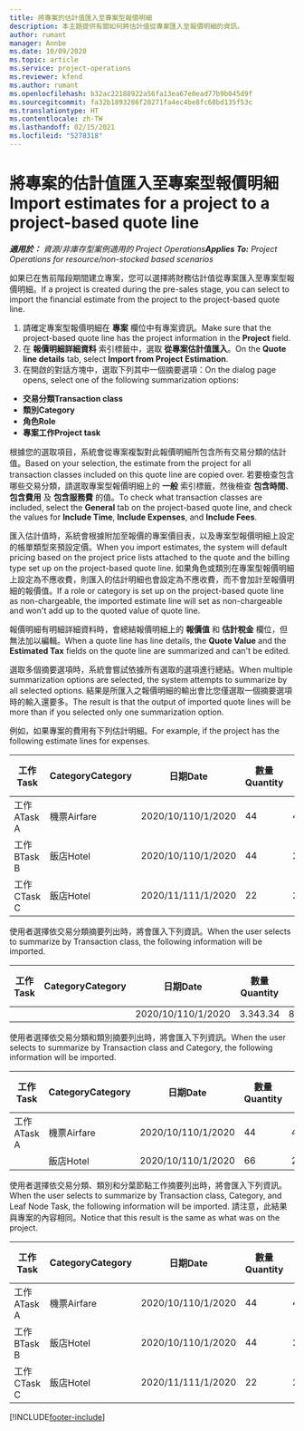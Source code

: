 ```yaml
---
title: 將專案的估計值匯入至專案型報價明細
description: 本主題提供有關如何將估計值從專案匯入至報價明細的資訊。
author: rumant
manager: Annbe
ms.date: 10/09/2020
ms.topic: article
ms.service: project-operations
ms.reviewer: kfend
ms.author: rumant
ms.openlocfilehash: b32ac22188922a56fa13ea67e0ead77b9b045d9f
ms.sourcegitcommit: fa32b1893286f20271fa4ec4be8fc68bd135f53c
ms.translationtype: HT
ms.contentlocale: zh-TW
ms.lasthandoff: 02/15/2021
ms.locfileid: "5278318"
---
```

# <a name="import-estimates-for-a-project-to-a-project-based-quote-line"></a><span data-ttu-id="5448c-103">將專案的估計值匯入至專案型報價明細</span><span class="sxs-lookup"><span data-stu-id="5448c-103">Import estimates for a project to a project-based quote line</span></span>

<span data-ttu-id="5448c-104">_**適用於：** 資源/非庫存型案例適用的 Project Operations_</span><span class="sxs-lookup"><span data-stu-id="5448c-104">_**Applies To:** Project Operations for resource/non-stocked based scenarios_</span></span>


<span data-ttu-id="5448c-105">如果已在售前階段期間建立專案，您可以選擇將財務估計值從專案匯入至專案型報價明細。</span><span class="sxs-lookup"><span data-stu-id="5448c-105">If a project is created during the pre-sales stage, you can select to import the financial estimate from the project to the project-based quote line.</span></span>

1. <span data-ttu-id="5448c-106">請確定專案型報價明細在 **專案** 欄位中有專案資訊。</span><span class="sxs-lookup"><span data-stu-id="5448c-106">Make sure that the project-based quote line has the project information in the **Project** field.</span></span>
2. <span data-ttu-id="5448c-107">在 **報價明細詳細資料** 索引標籤中，選取 **從專案估計值匯入**。</span><span class="sxs-lookup"><span data-stu-id="5448c-107">On the **Quote line details** tab, select **Import from Project Estimation**.</span></span>
3. <span data-ttu-id="5448c-108">在開啟的對話方塊中，選取下列其中一個摘要選項：</span><span class="sxs-lookup"><span data-stu-id="5448c-108">On the dialog page opens, select one of the following summarization options:</span></span>

  - <span data-ttu-id="5448c-109">**交易分類**</span><span class="sxs-lookup"><span data-stu-id="5448c-109">**Transaction class**</span></span>
  - <span data-ttu-id="5448c-110">**類別**</span><span class="sxs-lookup"><span data-stu-id="5448c-110">**Category**</span></span>
  - <span data-ttu-id="5448c-111">**角色**</span><span class="sxs-lookup"><span data-stu-id="5448c-111">**Role**</span></span> 
  - <span data-ttu-id="5448c-112">**專案工作**</span><span class="sxs-lookup"><span data-stu-id="5448c-112">**Project task**</span></span>

<span data-ttu-id="5448c-113">根據您的選取項目，系統會從專案複製對此報價明細所包含所有交易分類的估計值。</span><span class="sxs-lookup"><span data-stu-id="5448c-113">Based on your selection, the estimate from the project for all transaction classes included on this quote line are copied over.</span></span> <span data-ttu-id="5448c-114">若要檢查包含哪些交易分類，請選取專案型報價明細上的 **一般** 索引標籤，然後檢查 **包含時間**、**包含費用** 及 **包含服務費** 的值。</span><span class="sxs-lookup"><span data-stu-id="5448c-114">To check what transaction classes are included, select the **General** tab on the project-based quote line, and check the values for **Include Time**, **Include Expenses**, and **Include Fees**.</span></span>

<span data-ttu-id="5448c-115">匯入估計值時，系統會根據附加至報價的專案價目表，以及專案型報價明細上設定的帳單類型來預設定價。</span><span class="sxs-lookup"><span data-stu-id="5448c-115">When you import estimates, the system will default pricing based on the project price lists attached to the quote and the billing type set up on the project-based quote line.</span></span> <span data-ttu-id="5448c-116">如果角色或類別在專案型報價明細上設定為不應收費，則匯入的估計明細也會設定為不應收費，而不會加計至報價明細的報價值。</span><span class="sxs-lookup"><span data-stu-id="5448c-116">If a role or category is set up on the project-based quote line as non-chargeable, the imported estimate line will set as non-chargeable and won't add up to the quoted value of quote line.</span></span>

<span data-ttu-id="5448c-117">報價明細有明細詳細資料時，會總結報價明細上的 **報價值** 和 **估計稅金** 欄位，但無法加以編輯。</span><span class="sxs-lookup"><span data-stu-id="5448c-117">When a quote line has line details, the **Quote Value** and the **Estimated Tax** fields on the quote line are summarized and can't be edited.</span></span>

<span data-ttu-id="5448c-118">選取多個摘要選項時，系統會嘗試依據所有選取的選項進行總結。</span><span class="sxs-lookup"><span data-stu-id="5448c-118">When multiple summarization options are selected, the system attempts to summarize by all selected options.</span></span> <span data-ttu-id="5448c-119">結果是所匯入之報價明細的輸出會比您僅選取一個摘要選項時的輸入還要多。</span><span class="sxs-lookup"><span data-stu-id="5448c-119">The result is that the output of imported quote lines will be more than if you selected only one summarization option.</span></span>

<span data-ttu-id="5448c-120">例如，如果專案的費用有下列估計明細。</span><span class="sxs-lookup"><span data-stu-id="5448c-120">For example, if the project has the following estimate lines for expenses.</span></span>

| <span data-ttu-id="5448c-121">工作​​</span><span class="sxs-lookup"><span data-stu-id="5448c-121">Task</span></span> | <span data-ttu-id="5448c-122">Category</span><span class="sxs-lookup"><span data-stu-id="5448c-122">Category</span></span> | <span data-ttu-id="5448c-123">日期</span><span class="sxs-lookup"><span data-stu-id="5448c-123">Date</span></span> | <span data-ttu-id="5448c-124">數量</span><span class="sxs-lookup"><span data-stu-id="5448c-124">Quantity</span></span> | <span data-ttu-id="5448c-125">單價</span><span class="sxs-lookup"><span data-stu-id="5448c-125">Unit price</span></span> | <span data-ttu-id="5448c-126">總數</span><span class="sxs-lookup"><span data-stu-id="5448c-126">Amount</span></span> |
| --- | --- | --- | --- | --- | --- |
| <span data-ttu-id="5448c-127">工作 A</span><span class="sxs-lookup"><span data-stu-id="5448c-127">Task A</span></span> | <span data-ttu-id="5448c-128">機票</span><span class="sxs-lookup"><span data-stu-id="5448c-128">Airfare</span></span> | <span data-ttu-id="5448c-129">2020/10/1</span><span class="sxs-lookup"><span data-stu-id="5448c-129">10/1/2020</span></span> | <span data-ttu-id="5448c-130">4</span><span class="sxs-lookup"><span data-stu-id="5448c-130">4</span></span> | <span data-ttu-id="5448c-131">400</span><span class="sxs-lookup"><span data-stu-id="5448c-131">400</span></span> | <span data-ttu-id="5448c-132">1600</span><span class="sxs-lookup"><span data-stu-id="5448c-132">1600</span></span> |
| <span data-ttu-id="5448c-133">工作 B</span><span class="sxs-lookup"><span data-stu-id="5448c-133">Task B</span></span> | <span data-ttu-id="5448c-134">飯店</span><span class="sxs-lookup"><span data-stu-id="5448c-134">Hotel</span></span> | <span data-ttu-id="5448c-135">2020/10/1</span><span class="sxs-lookup"><span data-stu-id="5448c-135">10/1/2020</span></span> | <span data-ttu-id="5448c-136">4</span><span class="sxs-lookup"><span data-stu-id="5448c-136">4</span></span> | <span data-ttu-id="5448c-137">200</span><span class="sxs-lookup"><span data-stu-id="5448c-137">200</span></span> | <span data-ttu-id="5448c-138">800</span><span class="sxs-lookup"><span data-stu-id="5448c-138">800</span></span> |
| <span data-ttu-id="5448c-139">工作 C</span><span class="sxs-lookup"><span data-stu-id="5448c-139">Task C</span></span> | <span data-ttu-id="5448c-140">飯店</span><span class="sxs-lookup"><span data-stu-id="5448c-140">Hotel</span></span> | <span data-ttu-id="5448c-141">2020/11/1</span><span class="sxs-lookup"><span data-stu-id="5448c-141">11/1/2020</span></span> | <span data-ttu-id="5448c-142">2</span><span class="sxs-lookup"><span data-stu-id="5448c-142">2</span></span> | <span data-ttu-id="5448c-143">200</span><span class="sxs-lookup"><span data-stu-id="5448c-143">200</span></span> | <span data-ttu-id="5448c-144">400</span><span class="sxs-lookup"><span data-stu-id="5448c-144">400</span></span> |

<span data-ttu-id="5448c-145">使用者選擇依交易分類摘要列出時，將會匯入下列資訊。</span><span class="sxs-lookup"><span data-stu-id="5448c-145">When the user selects to summarize by Transaction class, the following information will be imported.</span></span>

| <span data-ttu-id="5448c-146">工作​​</span><span class="sxs-lookup"><span data-stu-id="5448c-146">Task</span></span> | <span data-ttu-id="5448c-147">Category</span><span class="sxs-lookup"><span data-stu-id="5448c-147">Category</span></span> | <span data-ttu-id="5448c-148">日期</span><span class="sxs-lookup"><span data-stu-id="5448c-148">Date</span></span> | <span data-ttu-id="5448c-149">數量</span><span class="sxs-lookup"><span data-stu-id="5448c-149">Quantity</span></span> | <span data-ttu-id="5448c-150">單價</span><span class="sxs-lookup"><span data-stu-id="5448c-150">Unit price</span></span> | <span data-ttu-id="5448c-151">總數</span><span class="sxs-lookup"><span data-stu-id="5448c-151">Amount</span></span> |
| --- | --- | --- | --- | --- | --- |
| | | <span data-ttu-id="5448c-152">2020/10/1</span><span class="sxs-lookup"><span data-stu-id="5448c-152">10/1/2020</span></span> | <span data-ttu-id="5448c-153">3.34</span><span class="sxs-lookup"><span data-stu-id="5448c-153">3.34</span></span> | <span data-ttu-id="5448c-154">840</span><span class="sxs-lookup"><span data-stu-id="5448c-154">840</span></span> | <span data-ttu-id="5448c-155">2800</span><span class="sxs-lookup"><span data-stu-id="5448c-155">2800</span></span> |

<span data-ttu-id="5448c-156">使用者選擇依交易分類和類別摘要列出時，將會匯入下列資訊。</span><span class="sxs-lookup"><span data-stu-id="5448c-156">When the user selects to summarize by Transaction class and Category, the following information will be imported.</span></span>

| <span data-ttu-id="5448c-157">工作​​</span><span class="sxs-lookup"><span data-stu-id="5448c-157">Task</span></span> | <span data-ttu-id="5448c-158">Category</span><span class="sxs-lookup"><span data-stu-id="5448c-158">Category</span></span> | <span data-ttu-id="5448c-159">日期</span><span class="sxs-lookup"><span data-stu-id="5448c-159">Date</span></span> | <span data-ttu-id="5448c-160">數量</span><span class="sxs-lookup"><span data-stu-id="5448c-160">Quantity</span></span> | <span data-ttu-id="5448c-161">單價</span><span class="sxs-lookup"><span data-stu-id="5448c-161">Unit price</span></span> | <span data-ttu-id="5448c-162">總數</span><span class="sxs-lookup"><span data-stu-id="5448c-162">Amount</span></span> |
| --- | --- | --- | --- | --- | --- |
| <span data-ttu-id="5448c-163">工作 A</span><span class="sxs-lookup"><span data-stu-id="5448c-163">Task A</span></span> | <span data-ttu-id="5448c-164">機票</span><span class="sxs-lookup"><span data-stu-id="5448c-164">Airfare</span></span> | <span data-ttu-id="5448c-165">2020/10/1</span><span class="sxs-lookup"><span data-stu-id="5448c-165">10/1/2020</span></span> | <span data-ttu-id="5448c-166">4</span><span class="sxs-lookup"><span data-stu-id="5448c-166">4</span></span> | <span data-ttu-id="5448c-167">400</span><span class="sxs-lookup"><span data-stu-id="5448c-167">400</span></span> | <span data-ttu-id="5448c-168">1600</span><span class="sxs-lookup"><span data-stu-id="5448c-168">1600</span></span> |
| | <span data-ttu-id="5448c-169">飯店</span><span class="sxs-lookup"><span data-stu-id="5448c-169">Hotel</span></span> | <span data-ttu-id="5448c-170">2020/10/1</span><span class="sxs-lookup"><span data-stu-id="5448c-170">10/1/2020</span></span> | <span data-ttu-id="5448c-171">6</span><span class="sxs-lookup"><span data-stu-id="5448c-171">6</span></span> | <span data-ttu-id="5448c-172">200</span><span class="sxs-lookup"><span data-stu-id="5448c-172">200</span></span> | <span data-ttu-id="5448c-173">1200</span><span class="sxs-lookup"><span data-stu-id="5448c-173">1200</span></span> |

<span data-ttu-id="5448c-174">使用者選擇依交易分類、類別和分葉節點工作摘要列出時，將會匯入下列資訊。</span><span class="sxs-lookup"><span data-stu-id="5448c-174">When the user selects to summarize by Transaction class, Category, and Leaf Node Task, the following information will be imported.</span></span> <span data-ttu-id="5448c-175">請注意，此結果與專案的內容相同。</span><span class="sxs-lookup"><span data-stu-id="5448c-175">Notice that this result is the same as what was on the project.</span></span>

| <span data-ttu-id="5448c-176">工作​​</span><span class="sxs-lookup"><span data-stu-id="5448c-176">Task</span></span> | <span data-ttu-id="5448c-177">Category</span><span class="sxs-lookup"><span data-stu-id="5448c-177">Category</span></span> | <span data-ttu-id="5448c-178">日期</span><span class="sxs-lookup"><span data-stu-id="5448c-178">Date</span></span> | <span data-ttu-id="5448c-179">數量</span><span class="sxs-lookup"><span data-stu-id="5448c-179">Quantity</span></span> | <span data-ttu-id="5448c-180">單價</span><span class="sxs-lookup"><span data-stu-id="5448c-180">Unit price</span></span> | <span data-ttu-id="5448c-181">總數</span><span class="sxs-lookup"><span data-stu-id="5448c-181">Amount</span></span> |
| --- | --- | --- | --- | --- | --- |
| <span data-ttu-id="5448c-182">工作 A</span><span class="sxs-lookup"><span data-stu-id="5448c-182">Task A</span></span> | <span data-ttu-id="5448c-183">機票</span><span class="sxs-lookup"><span data-stu-id="5448c-183">Airfare</span></span> | <span data-ttu-id="5448c-184">2020/10/1</span><span class="sxs-lookup"><span data-stu-id="5448c-184">10/1/2020</span></span> | <span data-ttu-id="5448c-185">4</span><span class="sxs-lookup"><span data-stu-id="5448c-185">4</span></span> | <span data-ttu-id="5448c-186">400</span><span class="sxs-lookup"><span data-stu-id="5448c-186">400</span></span> | <span data-ttu-id="5448c-187">1600</span><span class="sxs-lookup"><span data-stu-id="5448c-187">1600</span></span> |
| <span data-ttu-id="5448c-188">工作 B</span><span class="sxs-lookup"><span data-stu-id="5448c-188">Task B</span></span> | <span data-ttu-id="5448c-189">飯店</span><span class="sxs-lookup"><span data-stu-id="5448c-189">Hotel</span></span> | <span data-ttu-id="5448c-190">2020/10/1</span><span class="sxs-lookup"><span data-stu-id="5448c-190">10/1/2020</span></span> | <span data-ttu-id="5448c-191">4</span><span class="sxs-lookup"><span data-stu-id="5448c-191">4</span></span> | <span data-ttu-id="5448c-192">200</span><span class="sxs-lookup"><span data-stu-id="5448c-192">200</span></span> | <span data-ttu-id="5448c-193">800</span><span class="sxs-lookup"><span data-stu-id="5448c-193">800</span></span> |
| <span data-ttu-id="5448c-194">工作 C</span><span class="sxs-lookup"><span data-stu-id="5448c-194">Task C</span></span> | <span data-ttu-id="5448c-195">飯店</span><span class="sxs-lookup"><span data-stu-id="5448c-195">Hotel</span></span> | <span data-ttu-id="5448c-196">2020/11/1</span><span class="sxs-lookup"><span data-stu-id="5448c-196">11/1/2020</span></span> | <span data-ttu-id="5448c-197">2</span><span class="sxs-lookup"><span data-stu-id="5448c-197">2</span></span> | <span data-ttu-id="5448c-198">200</span><span class="sxs-lookup"><span data-stu-id="5448c-198">200</span></span> | <span data-ttu-id="5448c-199">400</span><span class="sxs-lookup"><span data-stu-id="5448c-199">400</span></span> |


[!INCLUDE[footer-include](../includes/footer-banner.md)]
